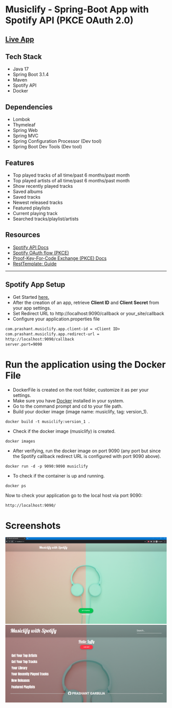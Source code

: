 # Musiclify - Spring-Boot App with Spotify API (PKCE OAuth 2.0)

## [Live App](https://musiclify.prashantgarbuja.com/)

## Tech Stack
* Java 17
* Spring Boot 3.1.4
* Maven
* Spotify API
* Docker

## Dependencies
* Lombok
* Thymeleaf
* Spring Web
* Spring MVC
* Spring Configuration Processor (Dev tool)
* Spring Boot Dev Tools (Dev tool)

## Features
* Top played tracks of all time/past 6 months/past month
* Top played artists of all time/past 6 months/past month
* Show recently played tracks
* Saved albums
* Saved tracks
* Newest released tracks
* Featured playlists
* Current playing track
* Searched tracks/playlist/artists

## Resources

* [Spotify API Docs](https://developer.spotify.com/documentation/web-api/)
* [Spotify OAuth flow (PKCE)](https://developer.spotify.com/documentation/general/guides/authorization-guide/)
* [Proof-Key-For-Code Exchange (PKCE) Docs](https://datatracker.ietf.org/doc/html/rfc7636)
* [RestTemplate: Guide](https://www.baeldung.com/rest-template)
---

## Spotify App Setup 
* Get Started [here.](https://developer.spotify.com/documentation/web-api/tutorials/getting-started#create-an-app)
* After the creation of an app, retrieve **Client ID** and **Client Secret** from your app settings.
* Set Redirect URL to http://localhost:9090/callback or your_site/callback
* Configure your application.properties file
```
com.prashant.musiclify.app.client-id = <Client ID>
com.prashant.musiclify.app.redirect-url = http://localhost:9090/callback
server.port=9090
```

# Run the application using the Docker File
- DockerFile is created on the root folder, customize it as per your settings.
- Make sure you have [Docker](https://docs.docker.com/get-docker/) installed in your system.
- Go to the command prompt and cd to your file path.
- Build your docker image (image name: musiclify, tag: version_1).
```
docker build -t musiclify:version_1 .
```
- Check if the docker image (musiclify) is created.
```
docker images
```
- After verifying, run the docker image on port 9090 (any port but since the Spotify callback redirect URL is configured with port 9090 above).
```
docker run -d -p 9090:9090 musiclify
```
- To check if the container is up and running.
```
docker ps
```

Now to check your application go to the local host via port 9090:
```
http://localhost:9090/
```

# Screenshots

![Screenshot1](src/main/resources/static/img/musiclify_demo.png)
![Screenshot2](src/main/resources/static/img/musiclify_demo1.png)



